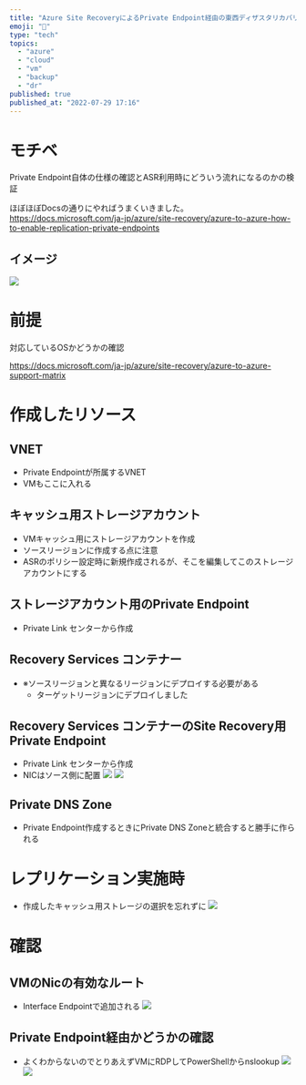 ```yaml
---
title: "Azure Site RecoveryによるPrivate Endpoint経由の東西ディザスタリカバリ"
emoji: "🌋"
type: "tech"
topics:
  - "azure"
  - "cloud"
  - "vm"
  - "backup"
  - "dr"
published: true
published_at: "2022-07-29 17:16"
---
```


# モチベ
Private Endpoint自体の仕様の確認とASR利用時にどういう流れになるのかの検証

ほぼほぼDocsの通りにやればうまくいきました。
https://docs.microsoft.com/ja-jp/azure/site-recovery/azure-to-azure-how-to-enable-replication-private-endpoints

## イメージ
![](https://storage.googleapis.com/zenn-user-upload/86b52a626ec4-20220729.png)

# 前提
対応しているOSかどうかの確認

https://docs.microsoft.com/ja-jp/azure/site-recovery/azure-to-azure-support-matrix

# 作成したリソース
## VNET
- Private Endpointが所属するVNET
- VMもここに入れる

## キャッシュ用ストレージアカウント
- VMキャッシュ用にストレージアカウントを作成
- ソースリージョンに作成する点に注意
- ASRのポリシー設定時に新規作成されるが、そこを編集してこのストレージアカウントにする

## ストレージアカウント用のPrivate Endpoint
- Private Link センターから作成

## Recovery Services コンテナー
- ※ソースリージョンと異なるリージョンにデプロイする必要がある
	- ターゲットリージョンにデプロイしました

## Recovery Services コンテナーのSite Recovery用Private Endpoint
- Private Link センターから作成
- NICはソース側に配置
![](https://storage.googleapis.com/zenn-user-upload/9f66ac76df55-20220729.png)
![](https://storage.googleapis.com/zenn-user-upload/cef7308f13ba-20220729.png)

## Private DNS Zone
- Private Endpoint作成するときにPrivate DNS Zoneと統合すると勝手に作られる
 
# レプリケーション実施時
- 作成したキャッシュ用ストレージの選択を忘れずに
![](https://storage.googleapis.com/zenn-user-upload/6a5e2959af51-20220729.png)

# 確認
## VMのNicの有効なルート
- Interface Endpointで追加される
![](https://storage.googleapis.com/zenn-user-upload/24d9ec890652-20220729.png)

## Private Endpoint経由かどうかの確認
- よくわからないのでとりあえずVMにRDPしてPowerShellからnslookup
![](https://storage.googleapis.com/zenn-user-upload/278ac867e675-20220729.png)
![](https://storage.googleapis.com/zenn-user-upload/a98ac8378c1f-20220729.png)
